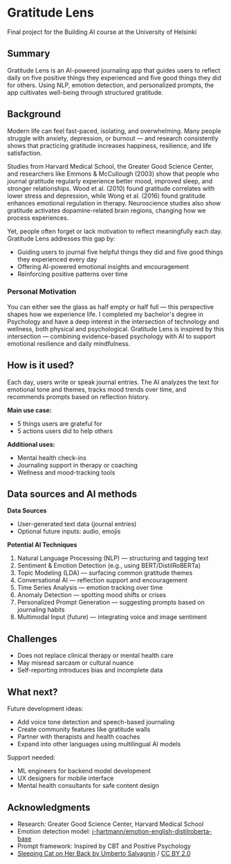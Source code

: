 # Gratitude Lens

Final project for the Building AI course at the University of Helsinki

## Summary

Gratitude Lens is an AI-powered journaling app that guides users to reflect daily on five positive things they experienced and five good things they did for others. Using NLP, emotion detection, and personalized prompts, the app cultivates well-being through structured gratitude.

## Background

Modern life can feel fast-paced, isolating, and overwhelming. Many people struggle with anxiety, depression, or burnout — and research consistently shows that practicing gratitude increases happiness, resilience, and life satisfaction.

Studies from Harvard Medical School, the Greater Good Science Center, and researchers like Emmons & McCullough (2003) show that people who journal gratitude regularly experience better mood, improved sleep, and stronger relationships. Wood et al. (2010) found gratitude correlates with lower stress and depression, while Wong et al. (2016) found gratitude enhances emotional regulation in therapy. Neuroscience studies also show gratitude activates dopamine-related brain regions, changing how we process experiences.

Yet, people often forget or lack motivation to reflect meaningfully each day. Gratitude Lens addresses this gap by:
* Guiding users to journal five helpful things they did and five good things they experienced every day
* Offering AI-powered emotional insights and encouragement
* Reinforcing positive patterns over time

### Personal Motivation

You can either see the glass as half empty or half full — this perspective shapes how we experience life. I completed my bachelor's degree in Psychology and have a deep interest in the intersection of technology and wellness, both physical and psychological. Gratitude Lens is inspired by this intersection — combining evidence-based psychology with AI to support emotional resilience and daily mindfulness.

## How is it used?

Each day, users write or speak journal entries. The AI analyzes the text for emotional tone and themes, tracks mood trends over time, and recommends prompts based on reflection history.

**Main use case:**
- 5 things users are grateful for
- 5 actions users did to help others

**Additional uses:**
- Mental health check-ins
- Journaling support in therapy or coaching
- Wellness and mood-tracking tools

## Data sources and AI methods

**Data Sources**
- User-generated text data (journal entries)
- Optional future inputs: audio, emojis

**Potential AI Techniques**
1. Natural Language Processing (NLP) — structuring and tagging text
2. Sentiment & Emotion Detection (e.g., using BERT/DistilRoBERTa)
3. Topic Modeling (LDA) — surfacing common gratitude themes
4. Conversational AI — reflection support and encouragement
5. Time Series Analysis — emotion tracking over time
6. Anomaly Detection — spotting mood shifts or crises
7. Personalized Prompt Generation — suggesting prompts based on journaling habits
8. Multimodal Input (future) — integrating voice and image sentiment

## Challenges

- Does not replace clinical therapy or mental health care
- May misread sarcasm or cultural nuance
- Self-reporting introduces bias and incomplete data

## What next?

Future development ideas:
- Add voice tone detection and speech-based journaling
- Create community features like gratitude walls
- Partner with therapists and health coaches
- Expand into other languages using multilingual AI models

Support needed:
- ML engineers for backend model development
- UX designers for mobile interface
- Mental health consultants for safe content design

## Acknowledgments

* Research: Greater Good Science Center, Harvard Medical School
* Emotion detection model: [j-hartmann/emotion-english-distilroberta-base](https://huggingface.co/j-hartmann/emotion-english-distilroberta-base)
* Prompt framework: Inspired by CBT and Positive Psychology
* [Sleeping Cat on Her Back by Umberto Salvagnin](https://commons.wikimedia.org/wiki/File:Sleeping_cat_on_her_back.jpg#filelinks) / [CC BY 2.0](https://creativecommons.org/licenses/by/2.0)
